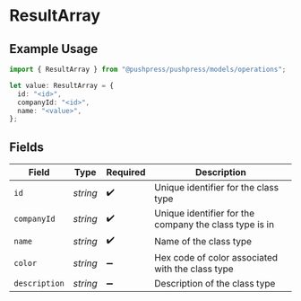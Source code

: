 # ResultArray

## Example Usage

```typescript
import { ResultArray } from "@pushpress/pushpress/models/operations";

let value: ResultArray = {
  id: "<id>",
  companyId: "<id>",
  name: "<value>",
};
```

## Fields

| Field                                                  | Type                                                   | Required                                               | Description                                            |
| ------------------------------------------------------ | ------------------------------------------------------ | ------------------------------------------------------ | ------------------------------------------------------ |
| `id`                                                   | *string*                                               | :heavy_check_mark:                                     | Unique identifier for the class type                   |
| `companyId`                                            | *string*                                               | :heavy_check_mark:                                     | Unique identifier for the company the class type is in |
| `name`                                                 | *string*                                               | :heavy_check_mark:                                     | Name of the class type                                 |
| `color`                                                | *string*                                               | :heavy_minus_sign:                                     | Hex code of color associated with the class type       |
| `description`                                          | *string*                                               | :heavy_minus_sign:                                     | Description of the class type                          |